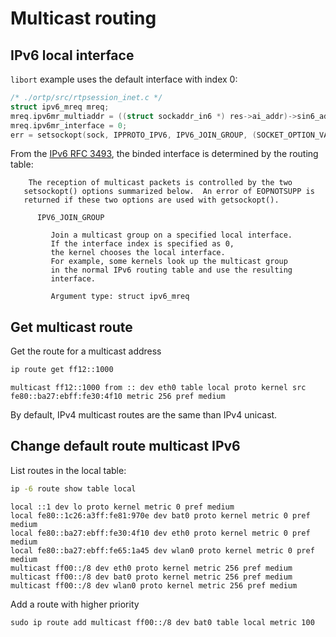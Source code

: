 # Multicast routing

## IPv6 local interface

`libort` example uses the default interface with index 0:

```c
/* ./ortp/src/rtpsession_inet.c */
struct ipv6_mreq mreq;
mreq.ipv6mr_multiaddr = ((struct sockaddr_in6 *) res->ai_addr)->sin6_addr;
mreq.ipv6mr_interface = 0;
err = setsockopt(sock, IPPROTO_IPV6, IPV6_JOIN_GROUP, (SOCKET_OPTION_VALUE)&mreq, sizeof(mreq));
```

From the [IPv6 RFC 3493](https://datatracker.ietf.org/doc/rfc3493/), the binded interface is determined by the routing table:

```text
    The reception of multicast packets is controlled by the two
   setsockopt() options summarized below.  An error of EOPNOTSUPP is
   returned if these two options are used with getsockopt().

      IPV6_JOIN_GROUP

         Join a multicast group on a specified local interface.
         If the interface index is specified as 0,
         the kernel chooses the local interface.
         For example, some kernels look up the multicast group
         in the normal IPv6 routing table and use the resulting
         interface.

         Argument type: struct ipv6_mreq
```

## Get multicast route

Get the route for a multicast address

```bash
ip route get ff12::1000
```
```text
multicast ff12::1000 from :: dev eth0 table local proto kernel src fe80::ba27:ebff:fe30:4f10 metric 256 pref medium
```

By default, IPv4 multicast routes are the same than IPv4 unicast.

## Change default route multicast IPv6

List routes in the local table:

```bash
ip -6 route show table local
```
```
local ::1 dev lo proto kernel metric 0 pref medium
local fe80::1c26:a3ff:fe81:970e dev bat0 proto kernel metric 0 pref medium
local fe80::ba27:ebff:fe30:4f10 dev eth0 proto kernel metric 0 pref medium
local fe80::ba27:ebff:fe65:1a45 dev wlan0 proto kernel metric 0 pref medium
multicast ff00::/8 dev eth0 proto kernel metric 256 pref medium
multicast ff00::/8 dev bat0 proto kernel metric 256 pref medium
multicast ff00::/8 dev wlan0 proto kernel metric 256 pref medium
```

Add a route with higher priority

```
sudo ip route add multicast ff00::/8 dev bat0 table local metric 100
```

